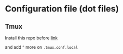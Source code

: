 # Configuration file (dot files)

## Tmux

Install this repo before [link](https://github.com/gpakosz/.tmux)

and add ^ more on `.tmux.conf.local`
